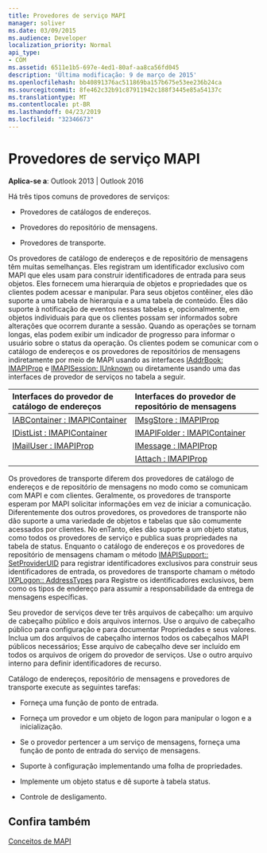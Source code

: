 ```yaml
---
title: Provedores de serviço MAPI
manager: soliver
ms.date: 03/09/2015
ms.audience: Developer
localization_priority: Normal
api_type:
- COM
ms.assetid: 6511e1b5-697e-4ed1-80af-aa8ca56fd045
description: 'Última modificação: 9 de março de 2015'
ms.openlocfilehash: bb40891376ac511869ba157b675e53ee236b24ca
ms.sourcegitcommit: 8fe462c32b91c87911942c188f3445e85a54137c
ms.translationtype: MT
ms.contentlocale: pt-BR
ms.lasthandoff: 04/23/2019
ms.locfileid: "32346673"
---
```

# <a name="mapi-service-providers"></a>Provedores de serviço MAPI

  
  
**Aplica-se a**: Outlook 2013 | Outlook 2016 
  
Há três tipos comuns de provedores de serviços:
  
- Provedores de catálogos de endereços.
    
- Provedores do repositório de mensagens.
    
- Provedores de transporte.
    
Os provedores de catálogo de endereços e de repositório de mensagens têm muitas semelhanças. Eles registram um identificador exclusivo com MAPI que eles usam para construir identificadores de entrada para seus objetos. Eles fornecem uma hierarquia de objetos e propriedades que os clientes podem acessar e manipular. Para seus objetos contêiner, eles dão suporte a uma tabela de hierarquia e a uma tabela de conteúdo. Eles dão suporte à notificação de eventos nessas tabelas e, opcionalmente, em objetos individuais para que os clientes possam ser informados sobre alterações que ocorrem durante a sessão. Quando as operações se tornam longas, elas podem exibir um indicador de progresso para informar o usuário sobre o status da operação. Os clientes podem se comunicar com o catálogo de endereços e os provedores de repositórios de mensagens indiretamente por meio de MAPI usando as interfaces [IAddrBook: IMAPIProp](iaddrbookimapiprop.md) e [IMAPISession: IUnknown](imapisessioniunknown.md) ou diretamente usando uma das interfaces de provedor de serviços no tabela a seguir. 
  
|**Interfaces do provedor de catálogo de endereços**|**Interfaces do provedor de repositório de mensagens**|
|:-----|:-----|
|[IABContainer : IMAPIContainer](iabcontainerimapicontainer.md) <br/> |[IMsgStore : IMAPIProp](imsgstoreimapiprop.md) <br/> |
|[IDistList : IMAPIContainer](idistlistimapicontainer.md) <br/> |[IMAPIFolder : IMAPIContainer](imapifolderimapicontainer.md) <br/> |
|[IMailUser : IMAPIProp](imailuserimapiprop.md) <br/> |[IMessage : IMAPIProp](imessageimapiprop.md) <br/> |
| <br/> |[IAttach : IMAPIProp](iattachimapiprop.md) <br/> |
   
Os provedores de transporte diferem dos provedores de catálogo de endereços e de repositório de mensagens no modo como se comunicam com MAPI e com clientes. Geralmente, os provedores de transporte esperam por MAPI solicitar informações em vez de iniciar a comunicação. Diferentemente dos outros provedores, os provedores de transporte não dão suporte a uma variedade de objetos e tabelas que são comumente acessados por clientes. No enTanto, eles dão suporte a um objeto status, como todos os provedores de serviço e publica suas propriedades na tabela de status. Enquanto o catálogo de endereços e os provedores de repositório de mensagens chamam o método [IMAPISupport:: SetProviderUID](imapisupport-setprovideruid.md) para registrar identificadores exclusivos para construir seus identificadores de entrada, os provedores de transporte chamam o método [IXPLogon:: AddressTypes](ixplogon-addresstypes.md) para Registre os identificadores exclusivos, bem como os tipos de endereço para assumir a responsabilidade da entrega de mensagens específicas. 
  
Seu provedor de serviços deve ter três arquivos de cabeçalho: um arquivo de cabeçalho público e dois arquivos internos. Use o arquivo de cabeçalho público para configuração e para documentar Propriedades e seus valores. Inclua um dos arquivos de cabeçalho internos todos os cabeçalhos MAPI públicos necessários; Esse arquivo de cabeçalho deve ser incluído em todos os arquivos de origem do provedor de serviços. Use o outro arquivo interno para definir identificadores de recurso.
  
Catálogo de endereços, repositório de mensagens e provedores de transporte execute as seguintes tarefas:
  
- Forneça uma função de ponto de entrada. 
    
- Forneça um provedor e um objeto de logon para manipular o logon e a inicialização. 
    
- Se o provedor pertencer a um serviço de mensagens, forneça uma função de ponto de entrada do serviço de mensagens. 
    
- Suporte à configuração implementando uma folha de propriedades.
    
- Implemente um objeto status e dê suporte à tabela status. 
    
- Controle de desligamento.
    
## <a name="see-also"></a>Confira também



[Conceitos de MAPI](mapi-concepts.md)

